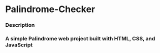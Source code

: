 # Palindrome-Checker

### Description

### A simple Palindrome web project built with HTML, CSS, and JavaScript
